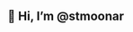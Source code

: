 ## 👋 Hi, I’m @stmoonar


<img align="right" src="https://github-readme-stats.vercel.app/api?username=stmoonar&show_icons=true&custom_title=Dashboard&hide_border=true&rank_icon=github" alt=""/>

<img src="https://github-readme-stats.vercel.app/api/top-langs?username=stmoonar&layout=compact&count_private=false&hide_border=true" alt="">

